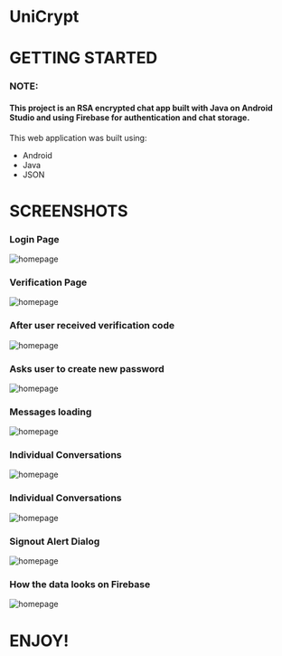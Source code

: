 # UniCrypt

# GETTING STARTED

### NOTE:
#### This project is an RSA encrypted chat app built with Java on Android Studio and using Firebase for authentication and chat storage.

This web application was built using:

* Android
* Java
* JSON

# SCREENSHOTS

### Login Page

![homepage](https://github.com/121Unicorns/UniCrypt/blob/main/snaps/1.jpg?raw=true)

### Verification Page

![homepage](https://github.com/121Unicorns/UniCrypt/blob/main/snaps/2.jpg?raw=true)

### After user received verification code

![homepage](https://github.com/121Unicorns/UniCrypt/blob/main/snaps/3.jpg?raw=true)

### Asks user to create new password

![homepage](https://github.com/121Unicorns/UniCrypt/blob/main/snaps/4.jpg?raw=true)

### Messages loading

![homepage](https://github.com/121Unicorns/UniCrypt/blob/main/snaps/5.jpg?raw=true)

### Individual Conversations

![homepage](https://github.com/121Unicorns/UniCrypt/blob/main/snaps/6.jpg?raw=true)

### Individual Conversations

![homepage](https://github.com/121Unicorns/UniCrypt/blob/main/snaps/7.jpg?raw=true)

### Signout Alert Dialog

![homepage](https://github.com/121Unicorns/UniCrypt/blob/main/snaps/8.jpg?raw=true)

### How the data looks on Firebase

![homepage](https://github.com/121Unicorns/UniCrypt/blob/main/snaps/encrypted.png?raw=true)

# ENJOY!
